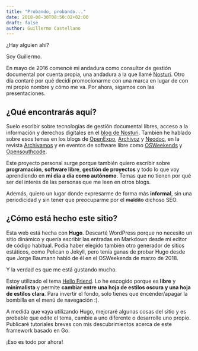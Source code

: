 ```yaml
---
title: "Probando, probando..."
date: 2018-08-30T08:50:02+02:00
draft: false
author: Guillermo Castellano
---
```


¿Hay alguien ahí?

Soy Guillermo.

En mayo de 2016 comencé mi andadura como consultor de gestión documental por cuenta propia, una andadura a la que llamé [Nosturi](https://nosturi.es). Otro día contaré por qué decidí promocionarme con una marca en lugar de con mi propio nombre y cómo me va. Por ahora, sigamos con las presentaciones.

## ¿Qué encontrarás aquí?

Suelo escribir sobre tecnologías de gestión documental libres, acceso a la información y derechos digitales en el [blog de Nosturi](https://nosturi.es/blog). También he hablado sobre esos temas en los blogs de [OpenExpo](https://openexpoeurope.com/es/author/guillermo-castellano/), [Archivoz](https://www.archivoz.es/) y [Neodoc](http://www.neodoc.es/blog-de-neodoc/), en la revista [Archivamos](http://acal.es/index.php/publicaciones/archivamos) y en eventos de software libre como [OSWeekends](https://osweekends.com/) y [Opensouthcode](https://www.opensouthcode.org/).

Este proyecto personal surge porque también quiero escribir sobre **programación**, **software libre**, **gestión de proyectos** y todo lo que voy aprendiendo en **mi día a día como autónomo**. Temas que no tienen por qué ser del interés de las personas que me leen en otros blogs.

Además, quiero un lugar donde expresarme de forma más **informal**, sin una periodicidad y sin tener que preocuparme por el ~~maldito~~ dichoso SEO.

## ¿Cómo está hecho este sitio?

Esta web está hecha con **Hugo**. Descarté WordPress porque no necesito un sitio dinámico y quería escribir las entradas en Markdown desde mi editor de código habitual. Podía haber elegido también otro generador de sitios estáticos, como Pelican o Jekyll, pero tenía ganas de probar Hugo desde que Jorge Baumann habló de él en el OSWeekends de marzo de 2018.

Y la verdad es que me está gustando mucho.

Estoy utilizado el tema [Hello Friend](https://github.com/panr/hugo-theme-hello-friend). Lo he escogido porque es **libre** y **minimalista** y permite **cambiar entre una hoja de estilos oscura y una hoja de estilos clara**. Para invertir el fondo, solo tienes que encender/apagar la bombilla en el menú de navegación :).

A medida que vaya utilizando Hugo, mejoraré algunas cosas del sitio y es probable que edite el tema, cambie a uno diferente o desarrolle uno propio. Publicaré tutoriales breves con mis descubrimientos acerca de este framework basado en Go.

¡Eso es todo por ahora!
